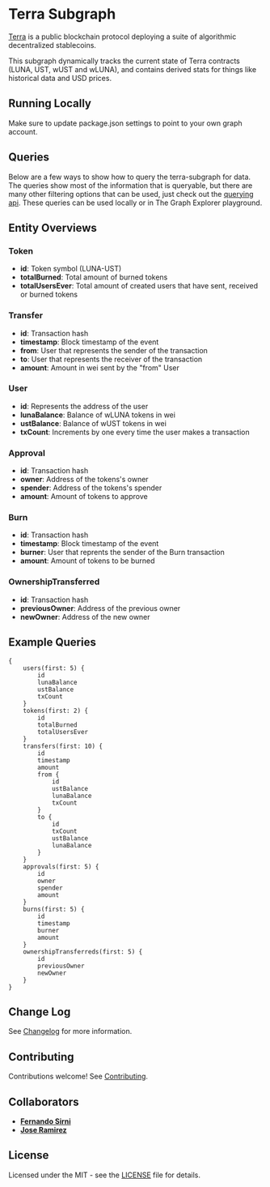 # Terra Subgraph

[Terra](https://www.terra.money/) is a public blockchain protocol deploying a suite of algorithmic decentralized stablecoins.

This subgraph dynamically tracks the current state of Terra contracts (LUNA, UST, wUST and wLUNA), and contains derived stats for things like historical data and USD prices.

## Running Locally

Make sure to update package.json settings to point to your own graph account.

## Queries

Below are a few ways to show how to query the terra-subgraph for data. The queries show most of the information that is queryable, but there are many other filtering options that can be used, just check out the [querying api](https://thegraph.com/docs/graphql-api). These queries can be used locally or in The Graph Explorer playground.

## Entity Overviews

### Token

- **id**: Token symbol (LUNA-UST)
- **totalBurned**: Total amount of burned tokens
- **totalUsersEver**: Total amount of created users that have sent, received or burned tokens

### Transfer

- **id**: Transaction hash
- **timestamp**: Block timestamp of the event
- **from**: User that represents the sender of the transaction
- **to**: User that represents the receiver of the transaction
- **amount**: Amount in wei sent by the "from" User

### User

- **id**: Represents the address of the user
- **lunaBalance**: Balance of wLUNA tokens in wei
- **ustBalance**: Balance of wUST tokens in wei
- **txCount**: Increments by one every time the user makes a transaction

### Approval

- **id**: Transaction hash
- **owner**: Address of the tokens's owner
- **spender**: Address of the tokens's spender
- **amount**: Amount of tokens to approve

### Burn

- **id**: Transaction hash
- **timestamp**: Block timestamp of the event
- **burner**: User that reprents the sender of the Burn transaction
- **amount**: Amount of tokens to be burned

### OwnershipTransferred

- **id**: Transaction hash
- **previousOwner**: Address of the previous owner
- **newOwner**: Address of the new owner

## Example Queries

```
{
    users(first: 5) {
        id
        lunaBalance
        ustBalance
        txCount
    }
    tokens(first: 2) {
        id
        totalBurned
        totalUsersEver
    }
    transfers(first: 10) {
        id
        timestamp
        amount
        from {
            id
            ustBalance
            lunaBalance
            txCount
        }
        to {
            id
            txCount
            ustBalance
            lunaBalance
        }
    }
    approvals(first: 5) {
        id
        owner
        spender
        amount
    }
    burns(first: 5) {
        id
        timestamp
        burner
        amount
    }
    ownershipTransferreds(first: 5) {
        id
        previousOwner
        newOwner
    }
}
```

## Change Log

See [Changelog](CHANGELOG.md) for more information.

## Contributing

Contributions welcome! See [Contributing](CONTRIBUTING.md).

## Collaborators

- [**Fernando Sirni**](https://github.com/fersirni)
- [**Jose Ramirez**](https://github.com/0xslipk)

## License

Licensed under the MIT - see the [LICENSE](LICENSE) file for details.
